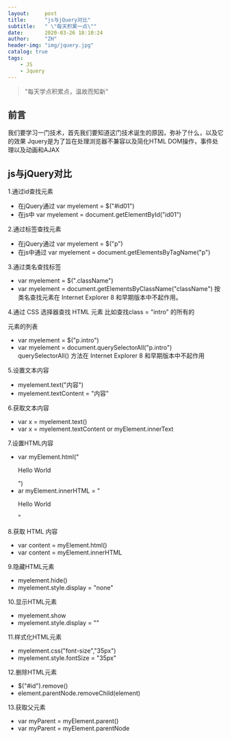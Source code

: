 ```yaml
---
layout:     post
title:      "js与jQuery对比"
subtitle:   " \"每天积累一点\""
date:       2020-03-26 18:10:24
author:     "ZH"
header-img: "img/jquery.jpg"
catalog: true
tags:
    - JS
    - Jquery
---
```


> "每天学点积累点，温故而知新"

## 前言
我们要学习一门技术，首先我们要知道这门技术诞生的原因，弥补了什么，以及它的效果
Jquery是为了旨在处理浏览器不兼容以及简化HTML DOM操作，事件处理以及动画和AJAX

## js与jQuery对比

1.通过id查找元素
- 在jQuery通过 var myelement = $("#id01")
- 在js中 var myelement = document.getElementById("id01")

2.通过标签查找元素
- 在jQuery通过 var myelement = $("p")
- 在js中通过 var myelement = document.getElementsByTagName("p")

3.通过类名查找标签
- var myelement = $(".className")
- var myelement = document.getElementsByClassName("className")
按类名查找元素在 Internet Explorer 8 和早期版本中不起作用。

4.通过 CSS 选择器查找 HTML 元素
比如查找class = "intro" 的所有的<p>元素的列表
- var myelement = $("p.intro")
- var myelement = document.querySelectorAll("p.intro")
querySelectorAll() 方法在 Internet Explorer 8 和早期版本中不起作用

5.设置文本内容
- myelement.text("内容")
- myelement.textContent = "内容"

6.获取文本内容
- var x = myelement.text()
- var x = myelement.textContent or myElement.innerText

7.设置HTML内容
- var myElement.html("<p>Hello World</p>")
- ar myElement.innerHTML = "<p>Hello World</p>"

8.获取 HTML 内容
- var content = myElement.html()
- var content = myElement.innerHTML

9.隐藏HTML元素
- myelement.hide()
- myelement.style.display = "none"

10.显示HTML元素
- myelement.show
- myelement.style.display = ""

11.样式化HTML元素
- myelement.css("font-size","35px")
- myelement.style.fontSize = "35px"

12.删除HTML元素
- $("#id").remove()
- element.parentNode.removeChild(element)

13.获取父元素
- var myParent = myElement.parent()
- var myParent = myElement.parentNode
